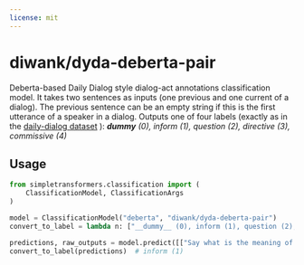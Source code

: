 ```yaml
---
license: mit
---
```


# diwank/dyda-deberta-pair

Deberta-based Daily Dialog style dialog-act annotations classification model. It takes two sentences as inputs (one previous and one current of a dialog). The previous sentence can be an empty string if this is the first utterance of a speaker in a dialog. Outputs one of four labels (exactly as in the [daily-dialog dataset](https://huggingface.co/datasets/daily_dialog) ): *__dummy__ (0), inform (1), question (2), directive (3), commissive (4)*

## Usage

```python
from simpletransformers.classification import (
    ClassificationModel, ClassificationArgs
)

model = ClassificationModel("deberta", "diwank/dyda-deberta-pair")
convert_to_label = lambda n: ["__dummy__ (0), inform (1), question (2), directive (3), commissive (4)".split(', ')[i] for i in n]

predictions, raw_outputs = model.predict([["Say what is the meaning of life?", "I dont know"]])
convert_to_label(predictions)  # inform (1)
```